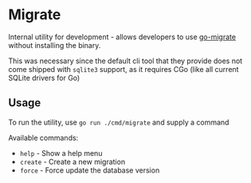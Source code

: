 # Migrate

Internal utility for development - allows developers to use [go-migrate](https://github.com/golang-migrate/migrate) without installing the binary.

This was necessary since the default cli tool that they provide does not come shipped with `sqlite3` support, as it requires CGo (like all current SQLite drivers for Go)

## Usage

To run the utility, use `go run ./cmd/migrate` and supply a command

Available commands:
- `help` - Show a help menu
- `create` - Create a new migration
- `force` - Force update the database version